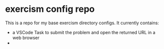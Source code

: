 # exercism config repo

This is a repo for my base exercism directory configs. It currently contains:

- a VSCode Task to submit the problem and open the returned URL in a web browser
-
